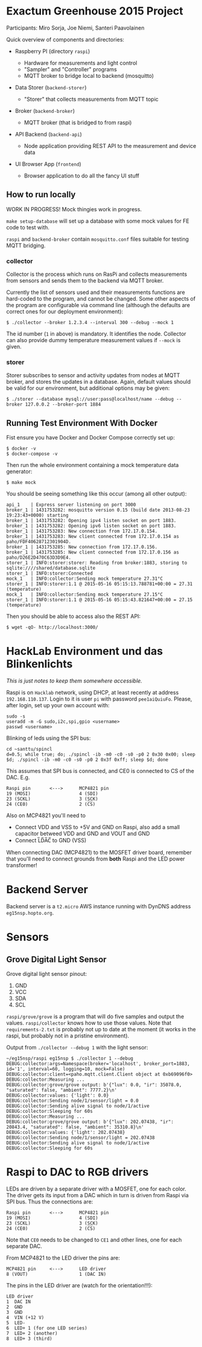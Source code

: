 # Exactum Greenhouse 2015 Project

Participants: Miro Sorja, Joe Niemi, Santeri Paavolainen

Quick overview of components and directories:

* Raspberry PI (directory `raspi`)

    * Hardware for measurements and light control
	* "Sampler" and "Controller" programs
	* MQTT broker to bridge local to backend (mosquitto)

* Data Storer  (`backend-storer`)

    * "Storer" that collects measurements from MQTT topic

* Broker (`backend-broker`)

	* MQTT broker (that is bridged to from raspi)

* API Backend (`backend-api`)

	* Node application providing REST API to the measurement and
	  device data

* UI Browser App (`frontend`)

	* Browser application to do all the fancy UI stuff

## How to run locally

WORK IN PROGRESS! Mock thingies work in progress.

`make setup-database` will set up a database with some mock values for
FE code to test with.

`raspi` and `backend-broker` contain `mosquitto.conf` files suitable
for testing MQTT bridging.

### collector

Collector is the process which runs on RasPi and collects measurements
from sensors and sends them to the backend via MQTT broker.

Currently the list of sensors used and their measurements functions
are hard-coded to the program, and cannot be changed. Some other
aspects of the program are configurable via command line (although the
defaults are correct ones for our deployment environment):

    $ ./collector --broker 1.2.3.4 --interval 300 --debug --mock 1

The id number (`1` in above) is mandatory. It identifies the
node. Collector can also provide dummy temperature measurement values
if `--mock` is given.

### storer

Storer subscribes to sensor and activity updates from nodes at MQTT
broker, and stores the updates in a database. Again, default values
should be valid for our environment, but additional options may be
given:

    $ ./storer --database mysql://user:pass@localhost/name --debug --broker 127.0.0.2 --broker-port 1884

## Running Test Environment With Docker

Fist ensure you have Docker and Docker Compose correctly set up:

    $ docker -v
    $ docker-compose -v

Then run the whole environment containing a mock temperature data
generator:

    $ make mock

You should be seeing something like this occur (among all other
output):

    api_1    | Express server listening on port 3000
    broker_1 | 1431753282: mosquitto version 0.15 (build date 2013-08-23 19:23:43+0000) starting
    broker_1 | 1431753282: Opening ipv4 listen socket on port 1883.
    broker_1 | 1431753282: Opening ipv6 listen socket on port 1883.
    broker_1 | 1431753283: New connection from 172.17.0.154.
    broker_1 | 1431753283: New client connected from 172.17.0.154 as paho/FDF40628712301904D.
    broker_1 | 1431753285: New connection from 172.17.0.156.
    broker_1 | 1431753285: New client connected from 172.17.0.156 as paho/D26E2D470C63D3D9E4.
    storer_1 | INFO:storer:storer: Reading from broker:1883, storing to sqlite:////shared/database.sqlite
    storer_1 | INFO:storer:Connected
    mock_1   | INFO:collector:Sending mock temperature 27.31°C
    storer_1 | INFO:storer:1.1 @ 2015-05-16 05:15:13.788781+00:00 = 27.31      (temperature)
    mock_1   | INFO:collector:Sending mock temperature 27.15°C
    storer_1 | INFO:storer:1.1 @ 2015-05-16 05:15:43.821647+00:00 = 27.15      (temperature)

Then you should be able to access also the REST API:

    $ wget -qO- http://localhost:3000/

# HackLab Environment und das Blinkenlichts

*This is just notes to keep them somewhere accessible.*

Raspi is on `Hacklab` network, using DHCP, at least recently at
address `192.168.110.137`. Login to it is user `pi` with password
`pee1aiQuiuFo`. Please, after login, set up your own account with:

    sudo -s
    useradd -m -G sudo,i2c,spi,gpio <username>
    passwd <username>

Blinking of leds using the SPI bus:

    cd ~santtu/spincl
    d=0.5; while true; do; ./spincl -ib -m0 -c0 -s0 -p0 2 0x30 0x00; sleep $d; ./spincl -ib -m0 -c0 -s0 -p0 2 0x3f 0xff; sleep $d; done

This assumes that SPI bus is connected, and CE0 is connected to CS of
the DAC. E.g.

    Raspi pin       <--->      MCP4821 pin
	19 (MOSI)                  4 (SDI)
	23 (SCKL)                  3 (SCK)
    24 (CE0)                   2 (C̅S̅)

Also on MCP4821 you'll need to

* Connect VDD and VSS to +5V and GND on Raspi, also add a small
  capacitor betweed VDD and GND and VOUT and GND
* Connect L̅D̅A̅C̅ to GND (VSS)

When connecting DAC (MCP4821) to the MOSFET driver board, remember
that you'll need to connect grounds from **both** Raspi and the LED
power transformer!

# Backend Server

Backend server is a `t2.micro` AWS instance running with DynDNS
address `eg15nsp.hopto.org`.


# Sensors

## Grove Digital Light Sensor

Grove digital light sensor pinout:

1. GND
2. VCC
3. SDA
4. SCL

`raspi/grove/grove` is a program that will do five samples and output
the values. `raspi/collector` knows how to use those values. Note that
`requirements-2.txt` is probably not up to date at the moment (it
works in the raspi, but probably not in a pristine environment).

Output from `./collector --debug 1` with the light sensor:

	~/eg15nsp/raspi eg15nsp $ ./collector 1 --debug
	DEBUG:collector:args=Namespace(broker='localhost', broker_port=1883, id='1', interval=60, logging=10, mock=False)
	DEBUG:collector:client=<paho.mqtt.client.Client object at 0xb69096f0>
	DEBUG:collector:Measuring ...
	DEBUG:collector:grove/grove output: b'{"lux": 0.0, "ir": 35078.0, "saturated": false, "ambient": 7777.2}\n'
	DEBUG:collector:values: {'light': 0.0}
	DEBUG:collector:Sending node/1/sensor/light = 0.0
	DEBUG:collector:Sending alive signal to node/1/active
	DEBUG:collector:Sleeping for 60s
	DEBUG:collector:Measuring ...
	DEBUG:collector:grove/grove output: b'{"lux": 202.07438, "ir": 20843.4, "saturated": false, "ambient": 35310.8}\n'
	DEBUG:collector:values: {'light': 202.07438}
	DEBUG:collector:Sending node/1/sensor/light = 202.07438
	DEBUG:collector:Sending alive signal to node/1/active
	DEBUG:collector:Sleeping for 60s

# Raspi to DAC to RGB drivers

LEDs are driven by a separate driver with a MOSFET, one for each
color. The driver gets its input from a DAC which in turn is driven
from Raspi via SPI bus. Thus the connections are:

    Raspi pin       <--->      MCP4821 pin
	19 (MOSI)                  4 (SDI)
	23 (SCKL)                  3 (SCK)
    24 (CE0)                   2 (C̅S̅)

Note that `CE0` needs to be changed to `CE1` and other lines, one for
each separate DAC.

From MCP4821 to the LED driver the pins are:

    MCP4821 pin     <--->      LED driver
	8 (VOUT)                   1 (DAC IN)

The pins in the LED driver are (watch for the orientation!!!):

    LED driver
    1  DAC IN
	2  GND
	3  GND
	4  VIN (+12 V)
	5  LED-
	6  LED+ 1 (for one LED series)
	7  LED+ 2 (another)
	8  LED+ 3 (third)
